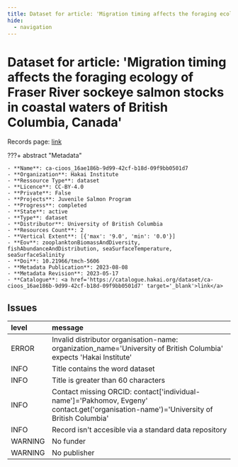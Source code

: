 ```yaml
---
title: Dataset for article: 'Migration timing affects the foraging ecology of Fraser River sockeye salmon stocks in coastal waters of British Columbia, Canada'
hide:
  - navigation
---
```


# Dataset for article: 'Migration timing affects the foraging ecology of Fraser River sockeye salmon stocks in coastal waters of British Columbia, Canada'

Records page: <a href='https://catalogue.hakai.org/dataset/ca-cioos_16ae186b-9d99-42cf-b18d-09f9bb0501d7' target='_blank'>link</a>

???+ abstract "Metadata"

    - **Name**: ca-cioos_16ae186b-9d99-42cf-b18d-09f9bb0501d7 
    - **Organization**: Hakai Institute 
    - **Ressource Type**: dataset 
    - **Licence**: CC-BY-4.0 
    - **Private**: False 
    - **Projects**: Juvenile Salmon Program 
    - **Progress**: completed 
    - **State**: active 
    - **Type**: dataset 
    - **Distributor**: University of British Columbia 
    - **Resources Count**: 2 
    - **Vertical Extent**: [{'max': '9.0', 'min': '0.0'}] 
    - **Eov**: zooplanktonBiomassAndDiversity, fishAbundanceAndDistribution, seaSurfaceTemperature, seaSurfaceSalinity 
    - **Doi**: 10.21966/tmch-5606 
    - **Metadata Publication**: 2023-08-08 
    - **Metadata Revision**: 2023-05-17 
    - **Catalogue**: <a href='https://catalogue.hakai.org/dataset/ca-cioos_16ae186b-9d99-42cf-b18d-09f9bb0501d7' target='_blank'>link</a> 

<div id='map'></div>




## Issues
| level   | message                                                                                                                                |
|:--------|:---------------------------------------------------------------------------------------------------------------------------------------|
| ERROR   | Invalid distributor organisation-name: organization_name='University of British Columbia' expects 'Hakai Institute'                    |
| INFO    | Title contains the word dataset                                                                                                        |
| INFO    | Title is greater than 60 characters                                                                                                    |
| INFO    | Contact missing ORCID: contact['individual-name']='Pakhomov, Evgeny' contact.get('organisation-name')='University of British Columbia' |
| INFO    | Record isn't accesible via a standard data repository                                                                                  |
| WARNING | No funder                                                                                                                              |
| WARNING | No publisher                                                                                                                           |


<script>
   document.addEventListener("DOMContentLoaded", function() {
    var map = L.map('map').setView([51.505, -125.09], 5);
    L.tileLayer('https://tile.openstreetmap.org/{z}/{x}/{y}.png', {
        maxZoom: 19,
        attribution: '&copy; <a href="http://www.openstreetmap.org/copyright">OpenStreetMap</a>'
    }).addTo(map);
    var geojsonFeature = {
        "type": "Feature",
        "properties": {
            "name" : "Dataset for article: 'Migration timing affects the foraging ecology of Fraser River sockeye salmon stocks in coastal waters of British Columbia, Canada'"
        },
        "geometry": {'type': 'Polygon', 'coordinates': [[[-125.2, 49.96], [-124.8, 50.0], [-125.2, 50.49], [-126.9, 50.72], [-127.0, 50.62], [-127.0, 50.58], [-126.8, 50.51], [-126.0, 50.39], [-125.5, 50.33], [-125.3, 50.06], [-125.2, 49.96]]]}
    }
    L.geoJSON(geojsonFeature).addTo(map);
   })
</script>